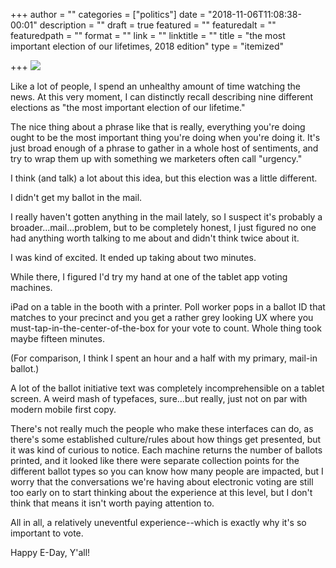 +++
author = ""
categories = ["politics"]
date = "2018-11-06T11:08:38-00:01"
description = ""
draft = true
featured = ""
featuredalt = ""
featuredpath = ""
format = ""
link = ""
linktitle = ""
title = "the most important election of our lifetimes, 2018 edition"
type = "itemized"

+++
![](https://raw.githubusercontent.com/karljtaylor/kjt/blog/content/assets/karl-taylor-election-day.jpg)

Like a lot of people, I spend an unhealthy amount of time watching the news. At this very moment, I can distinctly recall describing nine different elections as "the most important election of our lifetime." 

The nice thing about a phrase like that is really, everything you're doing ought to be the most important thing you're doing when you're doing it. It's just broad enough of a phrase to gather in a whole host of sentiments, and try to wrap them up with something we marketers often call "urgency." 

I think (and talk) a lot about this idea, but this election was a little different. 

I didn't get my ballot in the mail. 

I really haven't gotten anything in the mail lately, so I suspect it's probably a broader...mail...problem, but to be completely honest, I just figured no one had anything worth talking to me about and didn't think twice about it. 

I was kind of excited. It ended up taking about two minutes. 

While there, I figured I'd try my hand at one of the tablet app voting machines. 

iPad on a table in the booth with a printer. Poll worker pops in a ballot ID that matches to your precinct and you get a rather grey looking UX where you must-tap-in-the-center-of-the-box for your vote to count. Whole thing took maybe fifteen minutes. 

(For comparison, I think I spent an hour and a half with my primary, mail-in ballot.)  

A lot of the ballot initiative text was completely incomprehensible on a tablet screen. A weird mash of typefaces, sure...but really, just not on par with modern mobile first copy. 

There's not really much the people who make these interfaces can do, as there's some established culture/rules about how things get presented, but it was kind of curious to notice. Each machine returns the number of ballots printed, and it looked like there were separate collection points for the different ballot types so you can know how many people are impacted, but I worry that the conversations we're having about electronic voting are still too early on to start thinking about the experience at this level, but I don't think that means it isn't worth paying attention to. 

All in all, a relatively uneventful experience--which is exactly why it's so important to vote. 

Happy E-Day, Y'all! 
